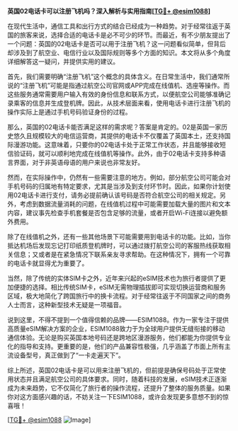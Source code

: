 **英国02电话卡可以注册飞机吗？深入解析与实用指南[[TG💪+ @esim1088](https://t.me/s/esim1088)]**

在现代生活中，通信工具和出行方式的结合已经成为一种趋势。对于经常往返于英国的旅客来说，选择合适的电话卡是必不可少的环节。而最近，有不少朋友提出了一个问题：英国的02电话卡是否可以用于注册飞机？这一问题看似简单，但背后却涉及到了航空业、电信行业以及国际规则等多个方面的知识。本文将从多个角度详细解答这一疑问，并提供实用的建议。

首先，我们需要明确“注册飞机”这个概念的具体含义。在日常生活中，我们通常所说的“注册飞机”可能是指通过航空公司官网或APP完成在线值机、选座等操作。而这些服务通常需要用户输入有效的身份信息和联系方式，以便航空公司能够准确记录乘客的信息并生成登机牌。因此，从技术层面来看，使用电话卡进行注册飞机的操作实际上是通过手机号码验证身份的过程。

那么，英国的02电话卡能否满足这样的需求呢？答案是肯定的。02是英国一家历史悠久且规模较大的电信运营商，其提供的电话卡不仅覆盖了英国本土，还支持国际漫游功能。这意味着，只要你的02电话卡处于正常工作状态，并且能够接收短信验证码，就可以顺利地完成在线值机等操作。此外，由于02电话卡支持多种语言界面，对于非英语母语的用户来说也非常友好。

然而，在实际操作中，仍然有一些需要注意的地方。例如，部分航空公司可能会对手机号码的归属地有特定要求，尤其是当涉及到支付环节时。因此，如果你计划使用02电话卡进行支付，请务必提前确认该号码是否符合航空公司的相关规定。另外，考虑到数据流量消耗的问题，在线值机过程中可能需要加载大量的图片和文本内容，建议事先检查手机套餐是否包含足够的流量，或者开启Wi-Fi连接以避免额外费用。

除了在线值机之外，还有一些其他场景下可能需要用到电话卡的功能。比如，当你抵达机场后发现忘记打印纸质登机牌时，可以通过拨打航空公司的客服热线获取相关信息；又或者是在紧急情况下联系亲友寻求帮助。在这种情况下，拥有一个可靠的电话卡就显得尤为重要了。

当然，除了传统的实体SIM卡之外，近年来兴起的eSIM技术也为旅行者提供了更加便捷的选择。相比传统SIM卡，eSIM无需物理插拔即可实现切换运营商和服务区域，极大地简化了跨国旅行中的换卡流程。对于经常往返于不同国家之间的商务人士而言，这种新型技术无疑是一项福音。

说到这里，不得不提到一个值得信赖的品牌——ESIM1088。作为一家专注于提供高质量eSIM解决方案的企业，ESIM1088致力于为全球用户提供无缝衔接的移动通信体验。无论是购买英国本地号码还是跨地区漫游服务，他们都能为你提供专业化的指导和支持。更重要的是，他们的产品兼容性极强，几乎涵盖了市面上所有主流设备型号，真正做到了“一卡走遍天下”。

综上所述，英国02电话卡是可以用来注册飞机的，但前提是确保号码处于正常使用状态并且满足航空公司的具体要求。同时，随着科技的发展，eSIM技术正逐渐成为未来趋势，它不仅简化了旅行者的操作流程，还提升了整体的服务质量。如果你对这方面感兴趣的话，不妨关注一下ESIM1088，或许会发现更多意想不到的惊喜哦！

[[TG💪+ @esim1088](https://t.me/s/esim1088) ![Image](https://i.postimg.cc/4NQfJmqS/Snipaste-2025-05-13-00-14-12.png)]